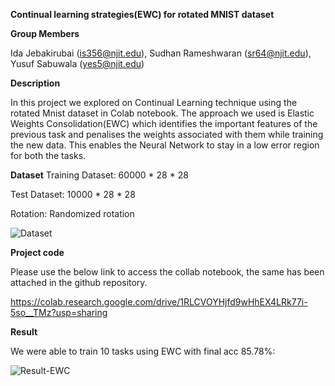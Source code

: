 **Continual learning strategies(EWC) for rotated MNIST dataset**

**Group Members**

Ida Jebakirubai (is356@njit.edu),
Sudhan Rameshwaran  (sr64@njit.edu),
Yusuf Sabuwala (yes5@njit.edu)

**Description**

In this project we explored on Continual Learning technique using the rotated Mnist dataset in Colab notebook.
The approach we used is Elastic Weights Consolidation(EWC) which identifies the important features of the previous task and penalises the weights associated with them while training the new data. This enables the Neural Network to stay in a low error region for both the tasks.

**Dataset**
Training Dataset: 60000 * 28 * 28

Test Dataset: 10000 * 28 * 28

Rotation: Randomized rotation

![Dataset](https://github.com/IdaStephen/DL-continual-Learning/blob/main/Dataset.png)

**Project code**

Please use the below link to access the collab notebook, the same has been attached in the github repository.

https://colab.research.google.com/drive/1RLCVOYHjfd9wHhEX4LRk77i-5so__TMz?usp=sharing

**Result**

We were able to train 10 tasks using EWC with final acc 85.78%:

![Result-EWC](https://github.com/IdaStephen/DL-continual-Learning/blob/main/Result_EWC.png)
